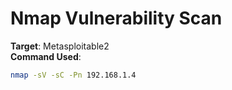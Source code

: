 # Nmap Vulnerability Scan

**Target**: Metasploitable2  
**Command Used**:
```bash
nmap -sV -sC -Pn 192.168.1.4

